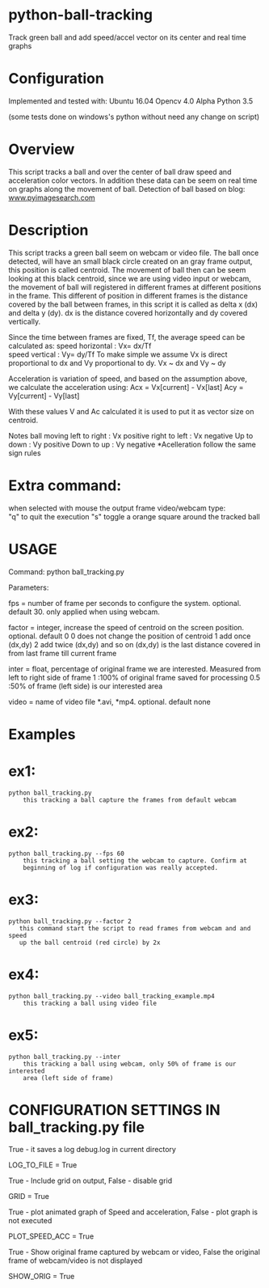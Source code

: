 # python-ball-tracking
Track green ball and add speed/accel vector on its center and real time graphs

# Configuration
Implemented and tested with:
Ubuntu 16.04
Opencv 4.0 Alpha
Python 3.5

(some tests done on windows's python without need any change on script)

# Overview
This script tracks a ball and over the center of ball draw speed and 
acceleration color vectors. In addition these data can be seem on real
time on graphs along the movement of ball.
Detection of ball based on blog: www.pyimagesearch.com

# Description
  This script tracks a green ball seem on webcam or video file. The ball once 
detected, will have an small black circle created on an gray frame output, 
this position is called centroid.
  The movement of ball then can be seem looking at this black centroid, since
we are using video input or webcam, the movement of ball will registered in 
different frames at different positions in the frame. This different of 
position in different frames is the distance covered by the ball between frames, 
in this script it is called as delta x (dx) and delta y (dy). dx is the distance 
covered horizontally and dy covered vertically.

  Since the time between frames are fixed, Tf, the average speed can be 
calculated as:
    speed horizontal : Vx= dx/Tf      
    speed vertical   : Vy= dy/Tf
  To make simple we assume Vx is direct proportional to dx and Vy proportional to dy. 
    Vx ~ dx and Vy ~ dy

  Acceleration is variation of speed, and based on the assumption above,  
we calculate the acceleration using:
    Acx = Vx[current] - Vx[last] 
    Acy = Vy[current] - Vy[last] 

  With these values V and Ac calculated it is used to put it as vector size 
on centroid.
 
Notes ball moving left to right : Vx positive
                  right to left : Vx negative
                  Up to down    : Vy positive
                  Down to up    : Vy negative
                  *Acelleration follow the same sign rules

# Extra command:
when selected with mouse the output frame video/webcam type:  
"q" to quit the execution
"s" toggle a orange square around the tracked ball

# USAGE

Command:     python ball_tracking.py

Parameters:  

fps       = number of frame per seconds to configure the system. 
            optional. default 30. only applied when using webcam.
            
factor    = integer, increase the speed of centroid on the screen position. 
            optional. default 0
            0 does not change the position of centroid
            1 add once (dx,dy) 
            2 add twice (dx,dy) and so on
            (dx,dy) is the last distance covered in from last frame till 
            current frame
            
inter     = float, percentage of original frame we are interested. Measured 
            from left to right 
            side of frame
            1   :100% of original frame saved for processing 
            0.5 :50% of frame (left side) is our interested area         
            
video     = name of video file *.avi, *mp4. 
            optional. default none 

# Examples
# ex1:
    python ball_tracking.py
        this tracking a ball capture the frames from default webcam 

# ex2:
    python ball_tracking.py --fps 60
        this tracking a ball setting the webcam to capture. Confirm at 
        beginning of log if configuration was really accepted.

# ex3:
    python ball_tracking.py --factor 2
       this command start the script to read frames from webcam and and speed 
       up the ball centroid (red circle) by 2x

# ex4: 
    python ball_tracking.py --video ball_tracking_example.mp4
        this tracking a ball using video file  

# ex5:
    python ball_tracking.py --inter
        this tracking a ball using webcam, only 50% of frame is our interested 
        area (left side of frame)

# CONFIGURATION SETTINGS IN ball_tracking.py file
True - it saves a log debug.log in current directory 

  LOG_TO_FILE = True    

True - Include grid on output, False - disable grid

  GRID = True

True - plot animated graph of Speed and acceleration, False - plot graph is not executed

  PLOT_SPEED_ACC = True
 
True - Show original frame captured by webcam or video, False the original frame of 
webcam/video is not displayed

  SHOW_ORIG = True
